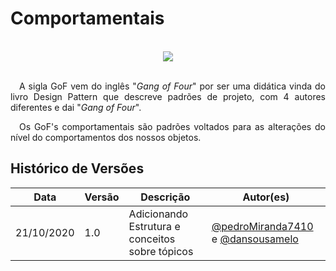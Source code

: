 # Comportamentais
<br>
<div style="display: flex; justify-content: center; align-items:center;">
    <img src="https://unbarqdsw.github.io/2020.1_G11_SYA/assets/gofs/pattern.png">
</div>
<br>

<p align="justify">&emsp;A sigla GoF vem do inglês "<i>Gang of Four</i>" por ser uma didática vinda do livro Design Pattern que descreve padrões de projeto, com 4 autores diferentes e dai "<i>Gang of Four</i>".</p>

<p align="justify">&emsp;Os GoF's comportamentais são padrões voltados para as alterações do nível do comportamentos dos nossos objetos.</p>

## **Histórico de Versões**
Data | Versão | Descrição | Autor(es) 
---- | ----------- | ------ | ---------
21/10/2020 | 1.0 | Adicionando Estrutura e conceitos sobre tópicos | [@pedroMiranda7410](https://github.com/pedroMiranda7410) e [@dansousamelo](http://github.com/dansousamelo)
